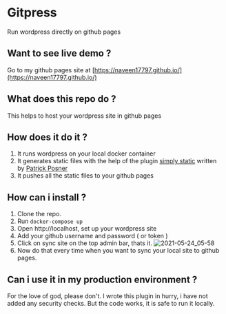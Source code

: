 # Gitpress
Run wordpress directly on github pages

## Want to see live demo ? 
Go to my github pages site at [https://naveen17797.github.io/](https://naveen17797.github.io/)

## What does this repo do ?
This helps to host your wordpress site in github pages

## How does it do it ?
1. It runs wordpress on your local docker container
2. It generates static files with the help of the plugin [simply static](https://github.com/patrickposner/simply-static) written by [Patrick Posner](https://patrickposner.dev/)
3. It pushes all the static files to your github pages

## How can i install ?
1. Clone the repo.
2. Run `docker-compose up` 
3. Open http://localhost, set up your wordpress site
4. Add your github username and password ( or token )
5. Click on sync site on the top admin bar, thats it.
![2021-05-24_05-58](https://user-images.githubusercontent.com/18109258/119281888-1a096f00-bc55-11eb-9ea8-495ee09682e7.png)
6. Now do that every time when you want to sync your local site to github pages.

## Can i use it in my production environment ?
For the love of god, please don't. I wrote this plugin in hurry, i have not added any security checks. But the code works, it is safe to run it locally.
